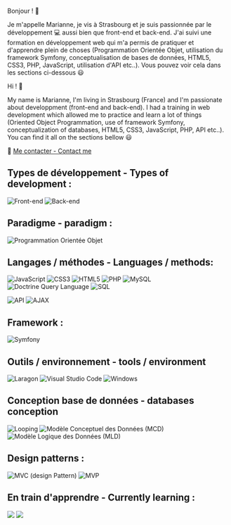 
Bonjour ! :wave:

Je m'appelle Marianne, je vis à Strasbourg et je suis passionnée par le développement :computer: aussi bien que front-end et back-end.
J'ai suivi une formation en développement web qui m'a permis de pratiquer et d'apprendre plein de choses (Programmation Orientée Objet, utilisation du framework Symfony, conceptualisation de bases de données, HTML5, CSS3, PHP, JavaScript, utilisation d'API etc..). Vous pouvez voir cela dans les sections ci-dessous :smiley:  

Hi ! :wave:

My name is Marianne, I'm living in Strasbourg (France) and I'm passionate about developpment (front-end and back-end).
I had a training in web development which allowed me to practice and learn a lot of things (Oriented Object Programmation, use of framework Symfony, conceptualization of databases, HTML5, CSS3, JavaScript, PHP, API etc..). You can find it all on the sections bellow :smiley:



:speech_balloon: 	[Me contacter - Contact me](https://www.linkedin.com/in/marianne-do-sacramento-200b38249/)


## Types de développement - Types of development :

![Front-end](https://img.shields.io/badge/Front--end-BEDC76?style=for-the-badge) ![Back-end](https://img.shields.io/badge/Back--end-F28A63?style=for-the-badge)



## Paradigme - paradigm :

![Programmation Orientée Objet](https://img.shields.io/badge/Programmation%20Orient%C3%A9e%20Objet-91E1D5?style=for-the-badge)


## Langages / méthodes - Languages / methods:

![JavaScript](https://img.shields.io/badge/JavaScript-F7DF1E?style=for-the-badge&logo=JavaScript&logoColor=000000)  ![CSS3](https://img.shields.io/badge/CSS3-1572B6?style=for-the-badge&logo=CSS3)  ![HTML5](https://img.shields.io/badge/HTML5-E34F26?style=for-the-badge&logo=HTML5&logoColor=000000)  ![PHP](https://img.shields.io/badge/PHP-777BB4?style=for-the-badge&logo=PHP&logoColor=000000)  ![MySQL](https://img.shields.io/badge/MySQL-4479A1?style=for-the-badge&logo=MySQL&logoColor=000000)  ![Doctrine Query Language](https://img.shields.io/badge/Doctrine%20Query%20Language-FBAC02?style=for-the-badge)  ![SQL](https://img.shields.io/badge/SQL-428493?style=for-the-badge)

![API](https://img.shields.io/badge/API-C7F1B3?style=for-the-badge)  ![AJAX](https://img.shields.io/badge/AJAX-C7EBF3?style=for-the-badge)


## Framework :


![Symfony](https://img.shields.io/badge/Symfony-EFEFEF?style=for-the-badge&logo=Symfony&logoColor=000000)


## Outils / environnement - tools / environment

![Laragon](https://img.shields.io/badge/Laragon-0E83CD?style=for-the-badge&logo=Laragon&logoColor=000000)  ![Visual Studio Code](https://img.shields.io/badge/Visual%20Studio%20Code-007ACC?style=for-the-badge&logo=Visual-Studio-Code)  ![Windows](https://img.shields.io/badge/Windows-0078D6?style=for-the-badge&logo=Windows)


## Conception base de données - databases conception

![Looping](https://img.shields.io/badge/Looping-F8F54F?style=for-the-badge)  ![Modèle Conceptuel des Données (MCD)](https://img.shields.io/badge/Mod%C3%A8le%20Conceptuel%20des%20Donn%C3%A9es%20(MCD)-4FB3F8?style=for-the-badge)  ![Modèle Logique des Données (MLD)](https://img.shields.io/badge/Mod%C3%A8le%20Logique%20des%20Donn%C3%A9es%20(MLD)-4FF8C7?style=for-the-badge)


## Design patterns :

![MVC (design Pattern)](https://img.shields.io/badge/MVC%20(design%20Pattern)-E6AD34?style=for-the-badge)  ![MVP](https://img.shields.io/badge/MVP-B491E1?style=for-the-badge)

## En train d'apprendre - Currently learning :
![](https://img.shields.io/badge/C%23-239120?style=for-the-badge&logo=c-sharp&logoColor=white) ![](https://img.shields.io/badge/.NET-5C2D91?style=for-the-badge&logo=.net&logoColor=white)
